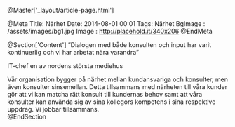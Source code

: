 @Master['_layout/article-page.html'] 

@Meta
Title: Närhet
Date: 2014-08-01 00:01
Tags: Närhet
BgImage : /assets/images/bg1.jpg
Image : http://placehold.it/340x206
@EndMeta

@Section['Content']
”Dialogen med både konsulten och input har varit kontinuerlig och vi har arbetat nära varandra”
 
IT-chef en av nordens största mediehus
 
Vår organisation bygger på närhet mellan kundansvariga och konsulter, men även konsulter sinsemellan. Detta tillsammans med närheten till våra kunder gör att vi kan matcha rätt konsult till kundernas behov samt att våra konsulter kan använda sig av sina kollegors kompetens i sina respektive uppdrag. Vi jobbar tillsammans.  
@EndSection 